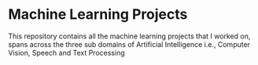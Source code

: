# Machine Learning Projects
This repository contains all the machine learning projects that I worked on, spans across the three sub domains of Artificial Intelligence i.e., Computer Vision, Speech and Text Processing
